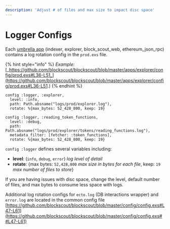```yaml
---
description: 'Adjust # of files and max size to impact disc space'
---
```


# Logger Configs

Each [umbrella app](../information-and-settings/untitled.md) (indexer, explorer, block\_scout\_web, ethereum\_json\_rpc) contains a log rotation config in the `prod.exs` file.

{% hint style="info" %}
_Example:_ [_https://github.com/blockscout/blockscout/blob/master/apps/explorer/config/prod.exs#L36-L51_](https://github.com/blockscout/blockscout/blob/master/apps/explorer/config/prod.exs#L36-L51.)
{% endhint %}

```
config :logger, :explorer,
  level: :info,
  path: Path.absname("logs/prod/explorer.log"),
  rotate: %{max_bytes: 52_428_800, keep: 19}

config :logger, :reading_token_functions,
  level: :debug,
  path: Path.absname("logs/prod/explorer/tokens/reading_functions.log"),
  metadata_filter: [fetcher: :token_functions],
  rotate: %{max_bytes: 52_428_800, keep: 19}
```

&#x20;`config :logger` defines several variables including:&#x20;

* **level**: (`info`, `debug`, `error`) _log level of detail_
* **rotate**:  {max bytes:  `52,428,800`  _max size in bytes for each file_, keep:  `19` _max number of files to store_}

If you are having issues with disc space, change the level, default number of files, and max bytes to consume less space with logs.

Additional log rotation configs for `ecto.log` (DB interactions wrapper) and `error.log` are located in the common config file [https://github.com/blockscout/blockscout/blob/master/config/config.exs#L47-L61](https://github.com/blockscout/blockscout/blob/master/config/config.exs##L47-L61)



